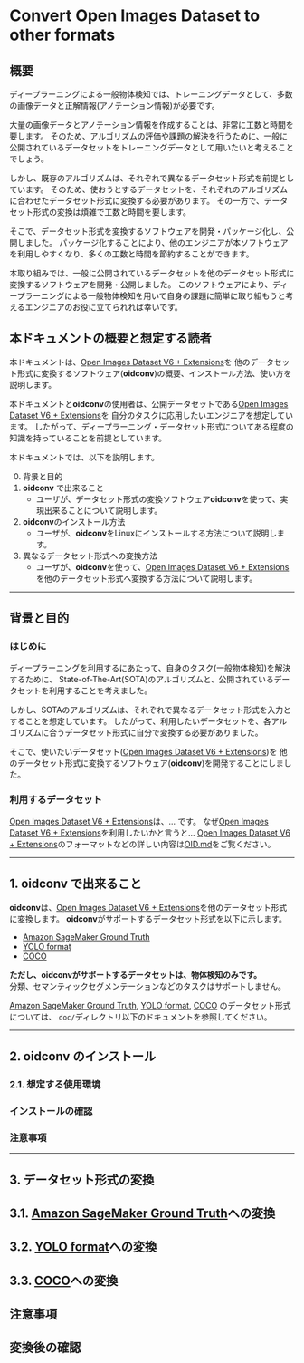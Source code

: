 # Convert Open Images Dataset to other formats

## 概要

<!--* 起(1): 研究の基本的な背景を、広い読者に通じるように書く-->
ディープラーニングによる一般物体検知では、トレーニングデータとして、多数の画像データと正解情報(アノテーション情報)が必要です。
<!--* 承(1-2): 「起」を引き継ぐ形で、より本論に近い、絞り込んだ背景を説明する-->
大量の画像データとアノテーション情報を作成することは、非常に工数と時間を要します。
そのため、アルゴリズムの評価や課題の解決を行うために、一般に公開されているデータセットをトレーニングデータとして用いたいと考えることでしょう。
<!--* 転(1-2): 研究で取り組んだ問題について書く。文頭で「しかし」「ところが」などの逆説の接続詞を用いて、問題提起であることを明示する。-->
しかし、既存のアルゴリズムは、それぞれで異なるデータセット形式を前提としています。
そのため、使おうとするデータセットを、それぞれのアルゴリズムに合わせたデータセット形式に変換する必要があります。
その一方で、データセット形式の変換は煩雑で工数と時間を要します。
<!--* 解(1-2): 「転」で示した問題点をどのように解決したのか、その手段及び結果を示す-->
そこで、データセット形式を変換するソフトウェアを開発・パッケージ化し、公開しました。
パッケージ化することにより、他のエンジニアが本ソフトウェアを利用しやすくなり、多くの工数と時間を節約することができます。
<!--* 結(1): 結論を一文で表す-->
本取り組みでは、一般に公開されているデータセットを他のデータセット形式に変換するソフトウェアを開発・公開しました。
このソフトウェアにより、ディープラーニングによる一般物体検知を用いて自身の課題に簡単に取り組もうと考えるエンジニアのお役に立てられれば幸いです。

## 本ドキュメントの概要と想定する読者

<!-- 本ドキュメントで述べている内容 -->
本ドキュメントは、[Open Images Dataset V6 + Extensions][]を
他のデータセット形式に変換するソフトウェア(**oidconv**)の概要、インストール方法、使い方を説明します。

<!-- 本ドキュメントが想定する読者 -->
本ドキュメントと**oidconv**の使用者は、公開データセットである[Open Images Dataset V6 + Extensions][]を
自分のタスクに応用したいエンジニアを想定しています。
したがって、ディープラーニング・データセット形式についてある程度の知識を持っていることを前提としています。

<!-- 本ドキュメントの目次 -->
本ドキュメントでは、以下を説明します。

0. 背景と目的
1. **oidconv** で出来ること
   - ユーザが、データセット形式の変換ソフトウェア**oidconv**を使って、実現出来ることについて説明します。
2. **oidconv**のインストール方法
   - ユーザが、**oidconv**をLinuxにインストールする方法について説明します。
3. 異なるデータセット形式への変換方法
   - ユーザが、**oidconv**を使って、[Open Images Dataset V6 + Extensions][]を他のデータセット形式へ変換する方法について説明します。
    
- - -
## 背景と目的
    
### はじめに

<!-- Open Images Dataset V6 + Extensions を使う理由 -->

<!-- oidconv を開発した経緯 -->
ディープラーニングを利用するにあたって、自身のタスク(一般物体検知)を解決するために、
State-of-The-Art(SOTA)のアルゴリズムと、公開されているデータセットを利用することを考えました。

<!-- oidconv が解決する問題 -->
しかし、SOTAのアルゴリズムは、それぞれで異なるデータセット形式を入力とすることを想定しています。
したがって、利用したいデータセットを、各アルゴリズムに合うデータセット形式に自分で変換する必要がありました。

<!-- oidconv で目指すこと -->
そこで、使いたいデータセット([Open Images Dataset V6 + Extensions][])を
他のデータセット形式に変換するソフトウェア(**oidconv**)を開発することにしました。

### 利用するデータセット

[Open Images Dataset V6 + Extensions][]は、... です。
なぜ[Open Images Dataset V6 + Extensions][]を利用したいかと言うと...
[Open Images Dataset V6 + Extensions][]のフォーマットなどの詳しい内容は[OID.md][]をご覧ください。

- - -
## 1. oidconv で出来ること

**oidconv**は、[Open Images Dataset V6 + Extensions][]を他のデータセット形式に変換します。
**oidconv**がサポートするデータセット形式を以下に示します。
* [Amazon SageMaker Ground Truth][]
* [YOLO format][]
* [COCO][]

**ただし、**oidconv**がサポートするデータセットは、物体検知のみです。**  
分類、セマンティックセグメンテーションなどのタスクはサポートしません。

[Amazon SageMaker Ground Truth][], [YOLO format][], [COCO][] のデータセット形式については、
`doc/`ディレクトリ以下のドキュメントを参照してください。

- - -
## 2. oidconv のインストール

### 2.1. 想定する使用環境

### インストールの確認
### 注意事項

- - -
## 3. データセット形式の変換

## 3.1. [Amazon SageMaker Ground Truth][]への変換

## 3.2. [YOLO format][]への変換

## 3.3. [COCO][]への変換

## 注意事項
## 変換後の確認

<!-- References -->

[Open Images Dataset V6 + Extensions]: https://storage.googleapis.com/openimages/web/index.html
[OID.md]: ./doc/OID.md
[YOLO format]: https://github.com/AlexeyAB/Yolo_mark/issues/60#issuecomment-401854885
[COCO]: http://cocodataset.org/#home
[Amazon SageMaker Ground Truth]: https://aws.amazon.com/jp/sagemaker/groundtruth/

<!--
1. ７つの原則
1.1. 主題文: oidconvの出来ることと使い方を伝えたい。
1.2. 読み手: oidconvを使うエンジニア。
     背景知識: ML/DLについてある程度の知識を持った人。公開されたデータセットを使って自分のタスクに応用したい人。
1.3. 大事なこと: oidconv で出来ること

2. 構成を練る
2.1. 知っている情報から新しい情報へとつなげる
   - 利用するデータセットの概要とそれを使う理由を説明します。
   - そこから他のデータセット形式へ変換する理由について説明します。
2.2. 基本は「導入・本論・展開」の三部構成
   - 導入: 文章が扱う内容、どこにどんな内容が描いてあるか、読み手がその文章を読むべきかどうかを判断できる内容を書く
   + 本論: 書き手が読み手に伝えたい情報を詳しく説明する
      - 起きたこと、調べたこと、考えたこと
      - 冗長になりがちなので、無駄を削ぎ落とすことを考えること
   + 展開: 本論で示した情報をどのように判断し活用するのか、書き手からの要望やアドバイスを読み手に伝える
      - 読み手に何かしらの行動を換気することが目的
   - 実際に文書を書くときの心得は、「書きやすいところから書く/整理は後から」
2.3. 三部構成のパーツを組み合わせる
   - 文章のまとまり＝パーツを組み合わせて大きな文章を構築する
   - パーツ自体も三部構成で書く
   - パーツが大きいときは小さなパーツに分割する
   - ボトムアップとトップダウンの両方向で構成する
   - あるパーツの展開部分と次のパーツの導入部分を説ずし、１つにまとめることもできる
2.4. 順列型と並列型
   - パーツの型として、順列型と並列型がある
   - 型を組み合わせて利用することで、読む人がその文章の構成を把握することができる。
2.5. 本論は「IMR」
   - Issue Method Result (IMR)
   - 1つの文書には、1 issue, 1 result
   - Issue と Result がきちんと対応関係にあることを確認すること
   - I: Open Images Dataset を利用して、既存のアルゴリズムを訓練し、自分の問題を解決したい。
      - しかし、既存のアルゴリズムはそれぞれで異なるデータセット形式を前提としていることが多く、それに合わせたデータセット形式に変換する必要がある。
      - しかも、その変換処理は意外に面倒で時間がかかる。
   - M: Open Images Dataset を他のデータセット形式に変換するツールを開発した。
   - R: その結果、何度も希望のデータセット形式に変換する手間を省くことが出来た。
2.6. 「つなぎ」が主張を明確にする
   - 情報と情報の間に「つなぎ」を挟むことで主張は明確になる
   - 「つなぎ」で読み手の予測精度を高めることが読みやすさにつながる
   - いろいろな大きさの「つなぎ」を使いこなそう
2.7. 接続詞が文脈を作る
   - 接続詞で情報をつないで主張を明確にしよう
   - 接続詞を「つなぎ」に使って、続く文章の内容を読み手に予測させよう
   * 形容詞・副詞を出来る限り削り、基本的に名詞と動詞で文章を構成すること。
2.8. パラグラフ・ライティング
   - パラグラフを積み重ねるように文章を書こう
   - １つの段落には、１つの役割だけを与えよう
   - パラグラフの冒頭の１文でそのパラグラフの主張が分かるように書こう
3. 確実に伝える
3.1. 厳しい読み手になろう
   - 他人の視点から文章を読み返す週間を身に着けよう
   - 書かれている通りに読むことを意識しよう
   - 声に出して読むのも効果的
3.2. 「なぜ」の不足：理由を補って主題の立ち位置を明確にする
   - 「なにを」「どのように」だけではなく、「なぜ」も書こう
   - 自分のやったことを他の選択肢と比較しよう
   - 読み手が考える「普通の選択肢」を予測しよう
3.3. 「なぜ」を繰り返す
   - 主張に対して「なぜ」を繰り返し適用し、問題の本質を見つけ出そう。
   - 書き手と読み手の知識ギャップを埋めるまで繰り返そう
   - 「なぜ」が上手く書けない箇所にこそ本質が隠れている
3.4. 全体から詳細へ
   - まず全体像を示してから詳細情報を書こう
   - 詳細情報は既有知識とつなげやすい順番で示そう
   - 話の主軸がわからなくなったら文章を書く手を止めてよく検討しよう
3.5. 助詞の使い方を見直そう
   - 「てにをは」と言えど甘く見ては駄目。適切な助詞を選ぶ原則を身に着けよう。
   - 助詞は読み手に次の展開を予測させる「つなぎ」
   - 曖昧な助詞は避け、主張を明確にする言い回しを使おう
3.6. 文脈を上手く流すには
   - 段落と段落とを滑らかにつなげると、文脈が上手く流れていく
   - 流れがいまひとつに思えたら、段落の中身を前後の段落から補完できるか試してみよう
   - 補完したものと食い違いが大きいときは、前後を含めて構成を検討しよう
3.7. 背景説明は最短経路に絞る
   - 大事なことをすばやく読み手に伝えることに集中しよう
   - 背景説明は、一番大事な主張に対してのみ、簡潔に
   - 自分が勉強した証拠を示すために書かないこと
3.8. 起きたことを時系列で語らない
   - 自分が体験したことを起きた順に書かないこと
   - 主題を最短経路で語り、その他のことを書かない
   - 苦労話や自慢話は誰も読みたくない。バッサリ削ろう。
3.9. 曖昧な表現を避ける
   - 人に主題を伝えると決めた以上、曖昧な言葉で誤魔化さない
   - 文章が曖昧になりやすいパターンをおさえ、厳しい目で読み返そう
   - 曖昧さは書き手の責任。日本語のせいにしては駄目。
3.10. 修飾語と被修飾語の関係を改善する
   - 修飾語と被修飾語との関係が読みやすさを大きく左右する
   - 原則をおさえて就職関係を改善しよう
   - 迷ったら幾通りも書き出してみて、良いのを選ぼう
3.11. 主語と述語についての心得
   - 主語と述語の距離が離れるとわかりにくい文になりやすい
   - 不用意な二重主語文に注意しよう
   - 主語と述語とが整合しているか、確認しよう
4. ライティングの実技
4.1. とにかく書いてみる
   - とにかく書き出そう。書いているうちに書けるようになる
   - 書いてみれば、何が足りないか、何を書きたいかがわかってくる
   - 余裕を持って書こう。締切間近になって書き始めないこと。
4.2. 「とにかく書く」ための箇条書き活用法
   - 「とにかく書く」ための道具として、箇条書きを活用しよう
   - 各項目は、トピックセンテンスに使えるくらい主張を明確に
   - 箇条書きは頻繁に修正する。パソコンを使って書くと便利
4.3. 何度も書く
   - よい文章を書くには「書き直し」をためらわないこと
   - 難しいのは、一番良い文を選ぶこと。日頃から読む目を鍛えておこう
   - 最後には文章をギュッと絞り込む。5%は削ろう
4.4. 理工系論文の書き方
   - 理工系論文は「定石」にのっとって書く
   - 論文 = 序論・背景（導入）+ IMR（本論）+ 議論・結論（展開）
   - 定石は分野によって少しずつ異なるので、手本となる論文やガイドラインを参考にすること
4.5. 論文概要は「起承転解結」
   - 論文概要は10秒で理解できる文を目指そう
   - 字数制限の厳しい論文概要は、行単位で型どおりに加工
   +「起承転解結」の詩を書くつもりで!
      - 起: 研究の基本背景
      - 承: より本論に近い絞り込んだ背景
      - 転: 研究で取り組んだ問題点, 着目したポイントをアピール
      - 解: 問題点を解決した手段と結果
      - 結: 研究の結論
4.6. 引用の仕方
   - 他社の記述と自分の意見との境目を明確に！
   - 理工系論文では文章の引用を控えめに。簡潔に要約すること。
   - 文献情報の書き方は決められている場合が多いので、よく確認を。
4.7. 図表の書き方
   - 図や表にも、文章と同じく作法がある。読み手の立場を意識しよう。
   - 人の論文から見やすい図表の作法を見習おう
   - まっさきに図表に目を通す読み手も多いので、気を配ること。
-->
